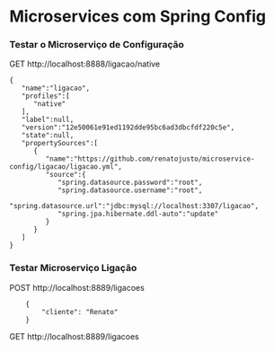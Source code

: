 # Microservices com Spring Config

### Testar o Microserviço de Configuração

GET http://localhost:8888/ligacao/native

```
{
   "name":"ligacao",
   "profiles":[
      "native"
   ],
   "label":null,
   "version":"12e50061e91ed1192dde95bc6ad3dbcfdf220c5e",
   "state":null,
   "propertySources":[
      {
         "name":"https://github.com/renatojusto/microservice-config/ligacao/ligacao.yml",
         "source":{
            "spring.datasource.password":"root",
            "spring.datasource.username":"root",
            "spring.datasource.url":"jdbc:mysql://localhost:3307/ligacao",
            "spring.jpa.hibernate.ddl-auto":"update"
         }
      }
   ]
}
```

### Testar Microserviço Ligação

POST http://localhost:8889/ligacoes

```
    {
        "cliente": "Renato" 
    }
```

GET http://localhost:8889/ligacoes

